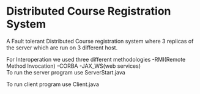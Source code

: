 # Distributed Course Registration System

A Fault tolerant Distributed Course registration system where 3 replicas of the server which are run on 3 different host.

For Interoperation we used three different methodologies
-RMI(Remote Method Invocation)
-CORBA 
-JAX_WS(web services) 
<br>
To run the server program use ServerStart.java<br>

To run client program use Client.java
